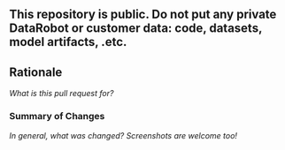 ## This repository is public. Do not put any private DataRobot or customer data: code, datasets, model artifacts, .etc.

## Rationale

_What is this pull request for?_

### Summary of Changes

_In general, what was changed? Screenshots are welcome too!_
